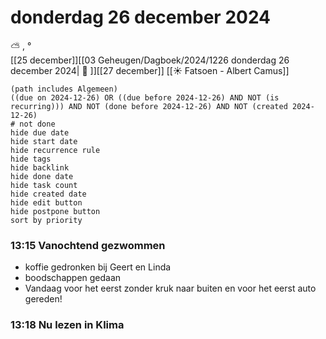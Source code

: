 # donderdag 26 december 2024

⛅ , °<br>[[25 december]][[03 Geheugen/Dagboek/2024/1226 donderdag 26 december 2024| 📓 ]][[27 december]]
[[☀️ Fatsoen - Albert Camus]]
```tasks
(path includes Algemeen)
((due on 2024-12-26) OR ((due before 2024-12-26) AND NOT (is recurring))) AND NOT (done before 2024-12-26) AND NOT (created 2024-12-26)
# not done
hide due date
hide start date
hide recurrence rule
hide tags
hide backlink
hide done date
hide task count
hide created date
hide edit button
hide postpone button 
sort by priority 
```
### 13:15 Vanochtend gezwommen  
- koffie gedronken bij Geert en Linda 
- boodschappen gedaan
- Vandaag voor het eerst zonder kruk naar buiten en voor het eerst auto gereden!
### 13:18 Nu lezen in Klima  
